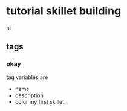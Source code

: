 # tutorial skillet building
hi
## tags
### okay
tag variables are
* name
* description
* color
my first skillet
